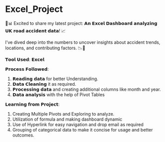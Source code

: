 # Excel_Project
🚗📊 Excited to share my latest project: 𝗔𝗻 𝗘𝘅𝗰𝗲𝗹 𝗗𝗮𝘀𝗵𝗯𝗼𝗮𝗿𝗱 𝗮𝗻𝗮𝗹𝘆𝘇𝗶𝗻𝗴 𝗨𝗞 𝗿𝗼𝗮𝗱 𝗮𝗰𝗰𝗶𝗱𝗲𝗻𝘁 𝗱𝗮𝘁𝗮! 📈

I've dived deep into the numbers to uncover insights about accident trends, locations, and contributing factors. 📉📍 

𝗧𝗼𝗼𝗹 𝗨𝘀𝗲𝗱: 𝗘𝘅𝗰𝗲𝗹

𝗣𝗿𝗼𝗰𝗲𝘀𝘀 𝗙𝗼𝗹𝗹𝗼𝘄𝗲𝗱:

1. 𝗥𝗲𝗮𝗱𝗶𝗻𝗴 𝗱𝗮𝘁𝗮 for better Understanding.
2. 𝗗𝗮𝘁𝗮 𝗖𝗹𝗲𝗮𝗻𝗶𝗻𝗴 it as required.
3. 𝗣𝗿𝗼𝗰𝗲𝘀𝘀𝗶𝗻𝗴 𝗱𝗮𝘁𝗮 and creating additional columns like month and year.
4. 𝗗𝗮𝘁𝗮 𝗮𝗻𝗮𝗹𝘆𝘀𝗶𝘀 with the help of Pivot Tables 

𝗟𝗲𝗮𝗿𝗻𝗶𝗻𝗴 𝗳𝗿𝗼𝗺 𝗣𝗿𝗼𝗷𝗲𝗰𝘁:

1. Creating Multiple Pivots and Exploring to analyze.
2. Utilization of formula and making dashboard dynamic
3. Use of Hyperlink for easy navigation and drop email as required
4. Grouping of categorical data to make it concise for usage and better outcomes.

